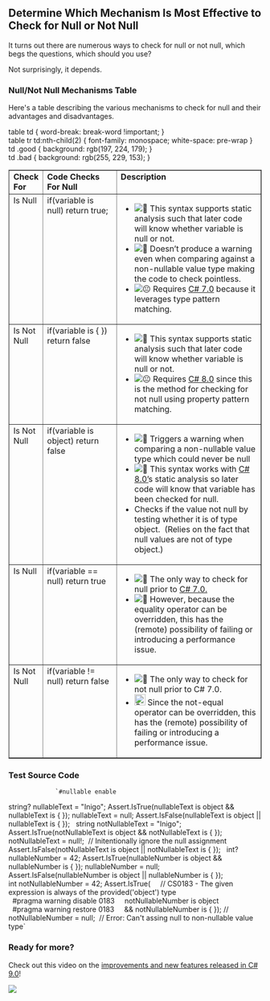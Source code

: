 

## Determine Which Mechanism Is Most Effective to Check for Null or Not Null

It turns out there are numerous ways to check for null or not null, which begs the questions, which should you use?

Not surprisingly, it depends.

### Null/Not Null Mechanisms Table

Here's a table describing the various mechanisms to check for null and their advantages and disadvantages.

table td { word-break: break-word !important; }<br /> table tr td:nth-child(2) { font-family: monospace; white-space: pre-wrap }<br /> td .good { background: rgb(197, 224, 179); }<br /> td .bad { background: rgb(255, 229, 153); }<br />

<table border="1" width="631" cellspacing="0" cellpadding="0"><tbody><tr><td valign="top" width="12.285714285714286%"><strong>Check For</strong></td><td valign="top" width="29.555555555555557%"><strong>Code Checks For Null</strong></td><td valign="top" width="58.15873015873016%"><strong>Description</strong></td></tr><tr><td valign="top" width="12.285714285714286%">Is Null</td><td valign="top" width="29.555555555555557%">if(variable is null) return true;</td><td valign="top" width="58.15873015873016%"><ul><li><img draggable="false" src="https://s.w.org/images/core/emoji/12.0.0-1/svg/1f642.svg" alt="🙂"> This syntax supports static analysis such that later code will know whether variable is null or not.</li><li><img draggable="false" src="https://s.w.org/images/core/emoji/12.0.0-1/svg/1f641.svg" alt="🙁"> Doesn’t produce a warning even when comparing against a non-nullable value type making the code to check pointless.</li><li><img draggable="false" src="https://s.w.org/images/core/emoji/12.0.0-1/svg/1f610.svg" alt="😐"> Requires <a href="https://intellitect.com/csharp-7-msdn/">C# 7.0</a> because it leverages type pattern matching.</li></ul></td></tr><tr><td valign="top" width="12.285714285714286%">Is Not Null</td><td valign="top" width="29.555555555555557%">if(variable is { }) return false</td><td valign="top" width="58.15873015873016%"><ul><li><img draggable="false" src="https://s.w.org/images/core/emoji/12.0.0-1/svg/1f642.svg" alt="🙂"> This syntax supports static analysis such that later code will know whether variable is null or not.</li><li><img draggable="false" src="https://s.w.org/images/core/emoji/12.0.0-1/svg/1f610.svg" alt="😐"> Requires <a href="https://intellitect.com/c-sharp-8-video/">C# 8.0</a> since this is the method for checking for not null using property pattern matching.</li></ul></td></tr><tr><td valign="top" width="12.285714285714286%">Is Not Null</td><td valign="top" width="29.555555555555557%">if(variable is object) return false</td><td valign="top" width="58.15873015873016%"><ul><li><img draggable="false" src="https://s.w.org/images/core/emoji/12.0.0-1/svg/1f642.svg" alt="🙂"> Triggers a warning when comparing a non-nullable value type which could never be null</li><li><img draggable="false" src="https://s.w.org/images/core/emoji/12.0.0-1/svg/1f642.svg" alt="🙂"> This syntax works with <a href="https://intellitect.com/essentialcsharp/">C# 8.0’</a>s static analysis so later code will know that variable has been checked for null.</li><li>Checks if the value not null by testing whether it is of type object. &nbsp;(Relies on the fact that null values are not of type object.)</li></ul></td></tr><tr><td valign="top" width="12.285714285714286%">Is Null</td><td valign="top" width="29.555555555555557%">if(variable == null) return true</td><td valign="top" width="58.15873015873016%"><ul><li><img draggable="false" src="https://s.w.org/images/core/emoji/12.0.0-1/svg/1f642.svg" alt="🙂"> The only way to check for null prior to <a href="https://devblogs.microsoft.com/dotnet/new-features-in-c-7-0/">C# 7.0.</a></li><li><img draggable="false" src="https://s.w.org/images/core/emoji/12.0.0-1/svg/1f641.svg" alt="🙁"> However, because the equality operator can be overridden, this has the (remote) possibility of failing or introducing a performance issue.</li></ul></td></tr><tr><td valign="top" width="12.285714285714286%">Is Not Null</td><td valign="top" width="29.555555555555557%">if(variable != null) return false</td><td valign="top" width="58.15873015873016%"><ul><li><img draggable="false" src="https://s.w.org/images/core/emoji/12.0.0-1/svg/1f642.svg" alt="🙂"> The only way to check for not null prior to C# 7.0.</li><li><img draggable="false" src="https://s.w.org/images/core/emoji/12.0.0-1/svg/1f641.svg" alt="🙁" width="22" height="22">&nbsp;Since the not-equal operator can be overridden, this has the (remote) possibility of failing or introducing a performance issue.</li></ul></td></tr></tbody></table>

### Test Source Code

				 `#nullable enable
string? nullableText = "Inigo";
Assert.IsTrue(nullableText is object && nullableText is { });
nullableText = null;
Assert.IsFalse(nullableText is object || nullableText is { });
 
string notNullableText = "Inigo";
Assert.IsTrue(notNullableText is object && notNullableText is { });
notNullableText = null!;  // Initentionally ignore the null assignment
Assert.IsFalse(notNullableText is object || notNullableText is { });
 
int? nullableNumber = 42;
Assert.IsTrue(nullableNumber is object && nullableNumber is { });
nullableNumber = null;
Assert.IsFalse(nullableNumber is object || nullableNumber is { });
int notNullableNumber = 42;
Assert.IsTrue(
    // CS0183 - The given expression is always of the provided('object') type
    #pragma warning disable 0183
    notNullableNumber is object
    #pragma warning restore 0183
    && notNullableNumber is { });
// notNullableNumber = null;  // Error: Can't assing null to non-nullable value type` 
			

### Ready for more?

Check out this video on the [improvements and new features released in C# 9.0](/video-essential-c-sharp-9/)!

![](https://intellitect.comhttps://intellitect.com/wp-content/uploads/2021/04/Blog-job-ad-1024x127.webp)
